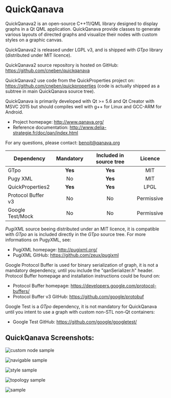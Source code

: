 
QuickQanava 
============================

QuickQanava2 is an open-source C++11/QML library designed to display graphs in a Qt QML application. QuickQanava provide classes to generate various layouts of directed graphs and visualize their nodes with custom styles on a graphic canvas. 

QuickQanava2 is released under LGPL v3, and is shipped with *GTpo* library (distributed under MIT licence). 

QuickQanava2 source repository is hosted on GitHub: https://github.com/cneben/quickqanava

QuickQanava2 use code from the QuickProperties project on: https://github.com/cneben/quickproperties (code is actually shipped as a subtree in main QuickQanava source tree).

QuickQanava is primarily developed with Qt >= 5.6 and Qt Creator with MSVC 2015 but should compiles well with g++ for Linux and GCC-ARM for Android. 

+ Project homepage: http://www.qanava.org/
+ Reference documentation: http://www.delia-strategie.fr/doc/qan/index.html

For any questions, please contact: benoit@qanava.org

| Dependency                | Mandatory         |   Included in source tree       |   Licence       |
| ---                       | :---:             | :---:                           | :---:           |
| GTpo                      | **Yes**           |       **Yes**                   |      MIT        |
| Pugy XML                  | No                |       **Yes**                   |      MIT        |
| QuickProperties2          | **Yes**           |       **Yes**                   |      LPGL       |
| Protocol Buffer v3        | No                |       No                        |    Permissive   |
| Google Test/Mock          | No                |       No                        |    Permissive   |

*PugiXML* source beeing distributed under an MIT licence, it is compatible with *GTpo* an is included directly in the *GTpo* source tree. For more informations on PugyXML, see:
+ PugiXML homepage: http://pugixml.org/
+ PugiXML GitHub: https://github.com/zeux/pugixml

Google Protocol Buffer is used for binary serialization of graph, it is not a mandatory dependency, until you include the "qanSerializer.h" header. Protocol Buffer homepage and installation instructions could be found on:
+ Protocol Buffer homepage: https://developers.google.com/protocol-buffers/
+ Protocol Buffer v3 GitHub: https://github.com/google/protobuf

Google Test is a *GTpo* dependency, it is not mandatory for QuickQanava until you intent to use a graph with custom non-STL non-Qt containers:
+ Google Test GitHub: https://github.com/google/googletest/

## QuickQanava Screenshots:

![custom node sample](https://github.com/cneben/QuickQanava/blob/master/doc/samples/custom.png)

![navigable sample](https://github.com/cneben/QuickQanava/blob/master/doc/samples/navigable.png)

![style sample](https://github.com/cneben/QuickQanava/blob/master/doc/samples/style.png)

![topology sample](https://github.com/cneben/QuickQanava/blob/master/doc/samples/topology.png)

![sample](http://www.qanava.org/wp-content/uploads/2015/07/20150719_NP_Quick_Qanava_test-1024x787.png)


